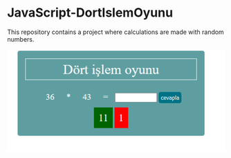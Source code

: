 # JavaScript-DortIslemOyunu
This repository contains a project where calculations are made with random numbers.

![picture](picture\ScreenShot_20220119122123.png)
